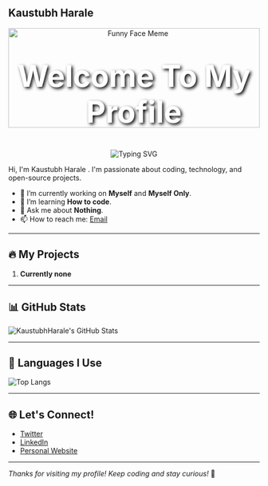 ## Kaustubh Harale
<div align="center">

  <!-- 🤯 Funny Meme Face Banner -->
  <img src="https://media.giphy.com/media/5GoVLqeAOo6PK/giphy.gif" width="100%" height="200" alt="Funny Face Meme">

  <!-- 🧠 Name Over the Banner -->
  <h1 style="color:white; font-size: 60px; margin-top: -140px; text-shadow: 3px 3px 6px #000;">
    Welcome To My Profile 
  </h1>

  <!-- ⌨️ Typing Animation (Red Color) -->
  <img src="https://readme-typing-svg.herokuapp.com?font=Fira+Code&size=30&duration=3000&pause=1000&color=FF0000&center=true&vCenter=true&multiline=true&width=600&height=100&lines=Full+Stack+Yapper;AI%2FML+Listner;Debugger+of+Life;Stack+Overflow+Survivor+🪦;Keyboard+Smasher+🎹" alt="Typing SVG" />

</div>


Hi, I'm Kaustubh Harale . I'm passionate about coding, technology, and open-source projects.

- 🔭 I’m currently working on **Myself** and **Myself Only**.
- 🌱 I’m learning **How to code**.
- 💬 Ask me about **Nothing**.
- 📫 How to reach me: [Email](mailto:kaustubhharale20@gmail.com)

---

## 🔥 My Projects

1. **Currently none**

---

## 📊 GitHub Stats

![KaustubhHarale's GitHub Stats](https://github-readme-stats.vercel.app/api?username=KaustubhHarale&show_icons=true&theme=radical)

---

## 🧠 Languages I Use

![Top Langs](https://github-readme-stats.vercel.app/api/top-langs/?username=KaustubhHarale&langs_count=10&layout=compact&theme=radical)

---

## 🌐 Let's Connect!

- [Twitter](https://twitter.com/your_username)
- [LinkedIn](https://www.linkedin.com/in/your-linkedin)
- [Personal Website](https://www.kaustubharale.com)

---

*Thanks for visiting my profile! Keep coding and stay curious!* 🚀

